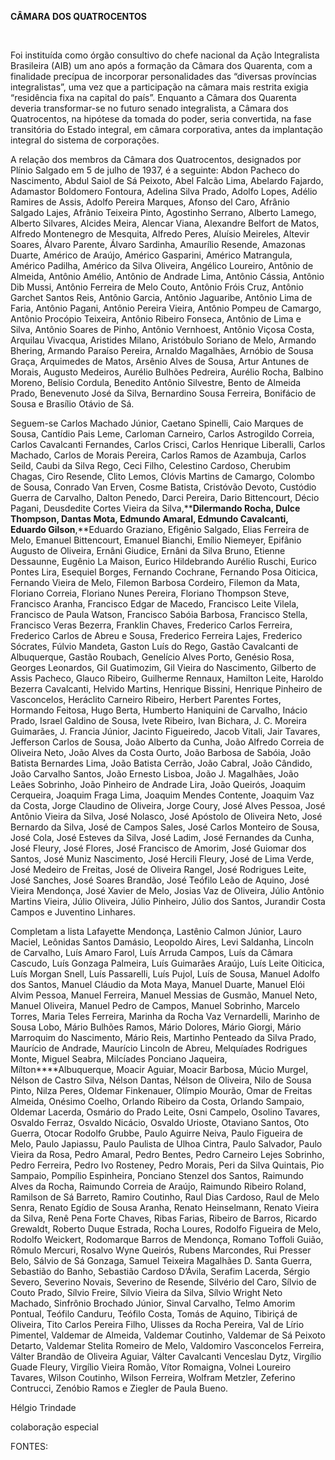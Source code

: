**CÂMARA DOS QUATROCENTOS**

 

Foi instituída como órgão consultivo do chefe nacional da Ação
lntegralista Brasileira (AIB) um ano após a formação da Câmara dos
Quarenta, com a finalidade precípua de incorporar personalidades das
“diversas províncias integralistas”, uma vez que a participação na
câmara mais restrita exigia “residência fixa na capital do país”.
Enquanto a Câmara dos Quarenta deveria transformar-se no futuro senado
integralista, a Câmara dos Quatrocentos, na hipótese da tomada do poder,
seria convertida, na fase transitória do Estado integral, em câmara
corporativa, antes da implantação integral do sistema de corporações.

A relação dos membros da Câmara dos Quatrocentos, designados por Plínio
Salgado em 5 de julho de 1937, é a seguinte: Abdon Pacheco do
Nascimento, Abdul Saiol de Sá Peixoto, Abel Falcão Lima, Abelardo
Fajardo, Adamastor Boldomero Fontoura, Adelina Silva Prado, Adolfo
Lopes, Adélio Ramires de Assis, Adolfo Pereira Marques, Afonso del Caro,
Afrânio Salgado Lajes, Afrânio Teixeira Pinto, Agostinho Serrano,
Alberto Lamego, Alberto Silvares, Alcides Meira, Alencar Viana,
Alexandre Belfort de Matos, Alfredo Montenegro de Mesquita, Alfredo
Peres, Aluísio Meireles, Altevir Soares, Álvaro Parente, Álvaro
Sardinha, Amaurílio Resende, Amazonas Duarte, Américo de Araújo, Américo
Gasparini, Américo Matrangula, Américo Padilha, Américo da Silva
Oliveira, Angélico Loureiro, Antônio de Almeida, Antônio Amélio, Antônio
de Andrade Lima, Antônio Cássia, Antônio Dib Mussi, Antônio Ferreira de
Melo Couto, Antônio Fróis Cruz, Antônio Garchet Santos Reis, Antônio
Garcia, Antônio Jaguaribe, Antônio Lima de Faria, Antônio Pagani,
Antônio Pereira Vieira, Antônio Pompeu de Camargo, Antônio Procópio
Teixeira, Antônio Ribeiro Fonseca, Antônio de Lima e Silva, Antônio
Soares de Pinho, Antônio Vernhoest, Antônio Viçosa Costa, Arquilau
Vivacqua, Aristides Milano, Aristóbulo Soriano de Melo, Armando Bhering,
Armando Paraíso Pereira, Arnaldo Magalhães, Arnóbio de Sousa Graça,
Arquimedes de Matos, Arsênio Alves de Sousa, Artur Antunes de Morais,
Augusto Medeiros, Aurélio Bulhões Pedreira, Aurélio Rocha, Balbino
Moreno, Belísio Cordula, Benedito Antônio Silvestre, Bento de Almeida
Prado, Benevenuto José da Silva, Bernardino Sousa Ferreira, Bonifácio de
Sousa e Brasílio Otávio de Sá.

Seguem-se Carlos Machado Júnior, Caetano Spinelli, Caio Marques de
Sousa, Cantídio Pais Leme, Carloman Carneiro, Carlos Astrogildo Correia,
Carlos Cavalcanti Fernandes, Carlos Crisci, Carlos Henrique Liberalli,
Carlos Machado, Carlos de Morais Pereira, Carlos Ramos de Azambuja,
Carlos Seild, Caubi da Silva Rego, Ceci Filho, Celestino Cardoso,
Cherubim Chagas, Ciro Resende, Clito Lemos, Clóvis Martins de Camargo,
Colombo de Sousa, Conrado Van Erven, Cosme Batista, Cristóvão Devoto,
Custódio Guerra de Carvalho, Dalton Penedo, Darci Pereira, Dario
Bittencourt, Décio Pagani, Deusdedite Cortes Vieira da
Silva,****Dilermando Rocha, Dulce Thompson, Dantas Mota, Edmundo Amaral,
Edmundo Cavalcanti, Eduardo Gilson**,**Eduardo Graziano, Efigênio
Salgado, Elias Ferreira de Melo, Emanuel Bittencourt, Emanuel Bianchi,
Emílio Niemeyer, Epifânio Augusto de Oliveira, Ernâni Giudice, Ernâni da
Silva Bruno, Etienne Dessaunne, Eugênio La Maison, Eurico Hildebrando
Aurélio Ruschi, Eurico Pontes Lira, Esequiel Borges, Fernando Cochrane,
Fernando Posa Oiticica, Fernando Vieira de Melo, Filemon Barbosa
Cordeiro, Filemon da Mata, Floriano Correia, Floriano Nunes Pereira,
Floriano Thompson Steve, Francisco Aranha, Francisco Edgar de Macedo,
Francisco Leite Vilela, Francisco de Paula Watson, Francisco Sabóia
Barbosa, Francisco Stella, Francisco Veras Bezerra, Franklin Chaves,
Frederico Carlos Ferreira, Frederico Carlos de Abreu e Sousa, Frederico
Ferreira Lajes, Frederico Sócrates, Fúlvio Mandeta, Gaston Luís do Rego,
Gastão Cavalcanti de Albuquerque, Gastão Roubach, Genelício Alves Porto,
Genésio Rosa, Georges Leonardos, Gil Guatimozim, Gil Vieira do
Nascimento, Gilberto de Assis Pacheco, Glauco Ribeiro, Guilherme
Rennaux, Hamilton Leite, Haroldo Bezerra Cavalcanti, Helvido Martins,
Henrique Bissini, Henrique Pinheiro de Vasconcelos, Heráclito Carneiro
Ribeiro, Herbert Parentes Fortes, Hormando Feitosa, Hugo Berta, Humberto
Haniquini de Carvalho, Inácio Prado, Israel Galdino de Sousa, lvete
Ribeiro, lvan Bichara, J. C. Moreira Guimarães, J. Francia Júnior,
Jacinto Figueiredo, Jacob Vitali, Jair Tavares, Jefferson Carlos de
Sousa, João Alberto da Cunha, João Alfredo Correia de Oliveira Neto,
João Alves da Costa Ourto, João Barbosa de Sabóia, João Batista
Bernardes Lima, João Batista Cerrão, João Cabral, João Cândido, João
Carvalho Santos, João Ernesto Lisboa, João J. Magalhães, João Leães
Sobrinho, João Pinheiro de Andrade Lira, João Queirós, Joaquim
Cerqueira, Joaquim Fraga Lima, Joaquim Mendes Contente, Joaquim Vaz da
Costa, Jorge Claudino de Oliveira, Jorge Coury, José Alves Pessoa, José
Antônio Vieira da Silva, José Nolasco, José Apóstolo de Oliveira Neto,
José Bernardo da Silva, José de Campos Sales, José Carlos Monteiro de
Sousa, José Cola, José Esteves da Silva, José Ladim, José Fernandes da
Cunha, José Fleury, José Flores, José Francisco de Amorim, José Guiomar
dos Santos, José Muniz Nascimento, José Hercili Fleury, José de Lima
Verde, José Medeiro de Freitas, José de Oliveira Rangel, José Rodrigues
Leite, José Sanches, José Soares Brandão, José Teófilo Leão de Aquino,
José Vieira Mendonça, José Xavier de Melo, Josias Vaz de Oliveira, Júlio
Antônio Martins Vieira, Júlio Oliveira, Júlio Pinheiro, Júlio dos
Santos, Jurandir Costa Campos e Juventino Linhares.

Completam a lista Lafayette Mendonça, Lastênio Calmon Júnior, Lauro
Maciel, Leônidas Santos Damásio, Leopoldo Aires, Levi Saldanha, Lincoln
de Carvalho, Luís Amaro Farol, Luís Arruda Campos, Luís da Câmara
Cascudo, Luís Gonzaga Palmeira, Luís Guimarães Araújo, Luís Leite
Oiticica, Luís Morgan Snell, Luís Passarelli, Luís Pujol, Luís de Sousa,
Manuel Adolfo dos Santos, Manuel Cláudio da Mota Maya, Manuel Duarte,
Manuel Elói Alvim Pessoa, Manuel Ferreira, Manuel Messias de Gusmão,
Manuel Neto, Manuel Oliveira, Manuel Pedro de Campos, Manuel Sobrinho,
Marcelo Torres, Maria Teles Ferreira, Marinha da Rocha Vaz Vernardelli,
Marinho de Sousa Lobo, Mário Bulhões Ramos, Mário Dolores, Mário Giorgi,
Mário Marroquim do Nascimento, Mário Reis, Martinho Penteado da Silva
Prado, Maurício de Andrade, Maurício Lincoln de Abreu, Melquíades
Rodrigues Monte, Miguel Seabra, Milcíades Ponciano Jaqueira,
Mílton****Albuquerque, Moacir Aguiar, Moacir Barbosa, Múcio Murgel,
Nélson de Castro Silva, Nélson Dantas, Nélson de Oliveira, Nilo de Sousa
Pinto, Nilza Peres, Oldemar Finkenauer, Olímpio Mourão, Omar de Freitas
Almeida, Onésimo Coelho, Orlando Ribeiro da Costa, Orlando Sampaio,
Oldemar Lacerda, Osmário do Prado Leite, Osni Campelo, Osolino Tavares,
Osvaldo Ferraz, Osvaldo Nicácio, Osvaldo Urioste, Otaviano Santos, Oto
Guerra, Otocar Rodolfo Grubbe, Paulo Aguirre Neiva, Paulo Figueira de
Melo, Paulo Japiassu, Paulo Paulista de Ulhoa Cintra, Paulo Salvador,
Paulo Vieira da Rosa, Pedro Amaral, Pedro Bentes, Pedro Carneiro Lejes
Sobrinho, Pedro Ferreira, Pedro Ivo Rosteney, Pedro Morais, Peri da
Silva Quintais, Pio Sampaio, Pompílio Espinheira, Ponciano Stenzel dos
Santos, Raimundo Alves da Rocha, Raimundo Correia de Araújo, Raimundo
Ribeiro Roland, Ramilson de Sá Barreto, Ramiro Coutinho, Raul Dias
Cardoso, Raul de Melo Senra, Renato Egídio de Sousa Aranha, Renato
Heinselmann, Renato Vieira da Silva, Renê Pena Forte Chaves, Ribas
Farias, Ribeiro de Barros, Ricardo Grewaldt, Roberto Duque Estrada,
Rocha Loures, Rodolfo Figueira de Melo, Rodolfo Weickert, Rodomarque
Barros de Mendonça, Romano Toffoli Guião, Rômulo Mercuri, Rosalvo Wyne
Queirós, Rubens Marcondes, Rui Presser Belo, Sálvio de Sá Gonzaga,
Samuel Teixeira Magalhães D. Santa Guerra, Sebastião do Banho, Sebastião
Cardoso D’Ávila, Serafim Lacerda, Sérgio Severo, Severino Novais,
Severino de Resende, Silvério del Caro, Sílvio de Couto Prado, Sílvio
Freire, Sílvio Vieira da Silva, Sílvio Wright Neto Machado, Sinfrônio
Brochado Júnior, Sinval Carvalho, Telmo Amorim Pontual, Teófilo Canduru,
Teófilo Costa, Tomás de Aquino, Tibiriçá de Oliveira, Tito Carlos
Pereira Filho, Ulisses da Rocha Pereira, Val de Lírio Pimentel, Valdemar
de Almeida, Valdemar Coutinho, Valdemar de Sá Peixoto Detarto, Valdemar
Stelita Romeiro de Melo, Valdomiro Vasconcelos Ferreira, Válter Brandão
de Oliveira Aguiar, Válter Cavalcanti Venceslau Dytz, Virgílio Guade
Fleury, Virgílio Vieira Romão, Vítor Romaigna, Volnei Loureiro Tavares,
Wilson Coutinho, Wilson Ferreira, Wolfram Metzler, Zeferino Contrucci,
Zenóbio Ramos e Ziegler de Paula Bueno.

Hélgio Trindade

colaboração especial

FONTES:

 
